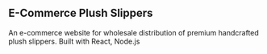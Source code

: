 ## E-Commerce Plush Slippers

An e-commerce website for wholesale distribution of premium handcrafted plush slippers. Built with React, Node.js
